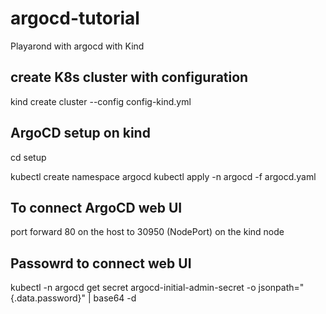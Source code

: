 # argocd-tutorial
Playarond with argocd with Kind

## create K8s cluster with configuration 
kind create cluster --config config-kind.yml

## ArgoCD setup on kind
cd setup

kubectl create namespace argocd
kubectl apply -n argocd -f argocd.yaml

## To connect ArgoCD web UI

port forward 80 on the host to 30950 (NodePort) on the kind node

## Passowrd to connect web UI

kubectl -n argocd get secret argocd-initial-admin-secret -o jsonpath="{.data.password}" | base64 -d
